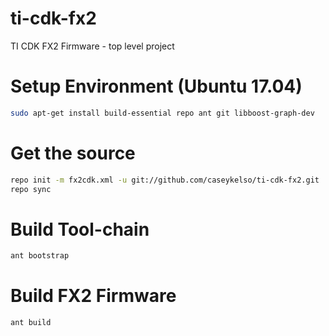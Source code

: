 # ti-cdk-fx2
TI CDK FX2 Firmware - top level project

# Setup Environment (Ubuntu 17.04)
```bash
sudo apt-get install build-essential repo ant git libboost-graph-dev
```

# Get the source
```bash
repo init -m fx2cdk.xml -u git://github.com/caseykelso/ti-cdk-fx2.git
repo sync
```

# Build Tool-chain
```bash
ant bootstrap
```

# Build FX2 Firmware
```bash
ant build
```

